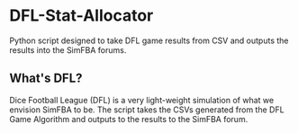 # DFL-Stat-Allocator
Python script designed to take DFL game results from CSV and outputs the results into the SimFBA forums.

## What's DFL?
Dice Football League (DFL) is a very light-weight simulation of what we envision SimFBA to be. The script takes the CSVs generated from the DFL Game Algorithm and outputs to the results to the SimFBA forum.

